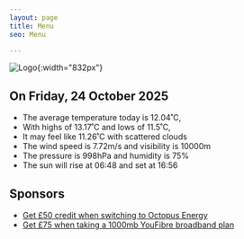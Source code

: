 ```yaml
---
layout: page
title: Menu
seo: Menu

---
```


![Logo](/images/logo.jpg){:width="832px"}

<!-- weather_marker starts -->
## On Friday, 24 October 2025

- The average temperature today is 12.04˚C,
- With highs of 13.17˚C and lows of 11.5˚C,
- It may feel like 11.26˚C with scattered clouds
- The wind speed is 7.72m/s and visibility is 10000m
- The pressure is 998hPa and humidity is 75%
- The sun will rise at 06:48 and set at 16:56

<!-- weather_marker ends -->

## Sponsors

- [Get £50 credit when switching to Octopus Energy](https://bit.ly/3oD1nnS)
- [Get £75 when taking a 1000mb YouFibre broadband plan](https://aklam.io/91zWhU?)
